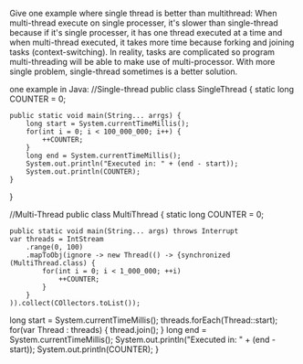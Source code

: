Give one example where single thread is better than multithread: 
When multi-thread execute on single processer, it's slower than single-thread because if it's single processer, it has one thread executed at a time and when multi-thread executed, it takes more time because forking and joining tasks (context-switching). 
In reality, tasks are complicated so program multi-threading will be able to make use of multi-processor. With more single problem, single-thread sometimes is a better solution.

one example in Java:
//Single-thread
public class SingleThread {
    static long COUNTER = 0;

    public static void main(String... arrgs) {
        long start = System.currentTimeMillis();
        for(int i = 0; i < 100_000_000; i++) {
            ++COUNTER;
        }
        long end = System.currentTimeMillis();
        System.out.println("Executed in: " + (end - start));
        System.out.println(COUNTER);
    }
}

//Multi-Thread
public class MultiThread {
    static long COUNTER = 0;
    
    public static void main(String... args) throws Interrupt
    var threads = IntStream
        .range(0, 100)
        .mapToObj(ignore -> new Thread(() -> {synchronized (MultiThread.class) {
            for(int i = 0; i < 1_000_000; ++i)
                ++COUNTER;
            }
        }
    )).collect(COllectors.toList());
long start = System.currentTimeMillis();
threads.forEach(Thread::start);
for(var Thread : threads) {
    thread.join();
}
long end = System.currentTimeMillis();
System.out.println("Executed in: " + (end - start));
System.out.println(COUNTER);
}